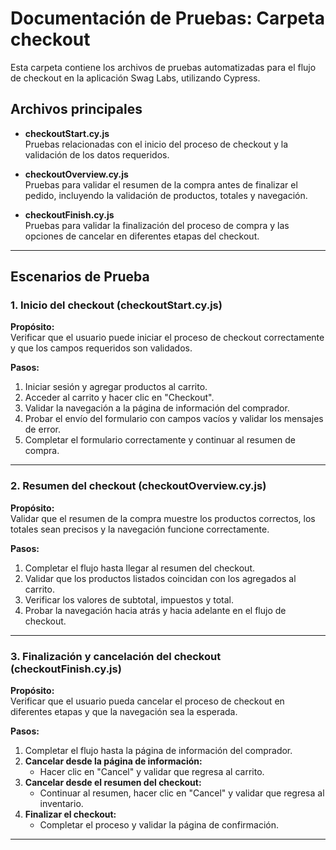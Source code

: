 # Documentación de Pruebas: Carpeta checkout

Esta carpeta contiene los archivos de pruebas automatizadas para el flujo de checkout en la aplicación Swag Labs, utilizando Cypress.

## Archivos principales

- **checkoutStart.cy.js**  
  Pruebas relacionadas con el inicio del proceso de checkout y la validación de los datos requeridos.

- **checkoutOverview.cy.js**  
  Pruebas para validar el resumen de la compra antes de finalizar el pedido, incluyendo la validación de productos, totales y navegación.

- **checkoutFinish.cy.js**  
  Pruebas para validar la finalización del proceso de compra y las opciones de cancelar en diferentes etapas del checkout.

---

## Escenarios de Prueba

### 1. Inicio del checkout (checkoutStart.cy.js)
**Propósito:**  
Verificar que el usuario puede iniciar el proceso de checkout correctamente y que los campos requeridos son validados.

**Pasos:**
1. Iniciar sesión y agregar productos al carrito.
2. Acceder al carrito y hacer clic en "Checkout".
3. Validar la navegación a la página de información del comprador.
4. Probar el envío del formulario con campos vacíos y validar los mensajes de error.
5. Completar el formulario correctamente y continuar al resumen de compra.

---

### 2. Resumen del checkout (checkoutOverview.cy.js)
**Propósito:**  
Validar que el resumen de la compra muestre los productos correctos, los totales sean precisos y la navegación funcione correctamente.

**Pasos:**
1. Completar el flujo hasta llegar al resumen del checkout.
2. Validar que los productos listados coincidan con los agregados al carrito.
3. Verificar los valores de subtotal, impuestos y total.
4. Probar la navegación hacia atrás y hacia adelante en el flujo de checkout.

---

### 3. Finalización y cancelación del checkout (checkoutFinish.cy.js)
**Propósito:**  
Verificar que el usuario pueda cancelar el proceso de checkout en diferentes etapas y que la navegación sea la esperada.

**Pasos:**
1. Completar el flujo hasta la página de información del comprador.
2. **Cancelar desde la página de información:**
   - Hacer clic en "Cancel" y validar que regresa al carrito.
3. **Cancelar desde el resumen del checkout:**
   - Continuar al resumen, hacer clic en "Cancel" y validar que regresa al inventario.
4. **Finalizar el checkout:**
   - Completar el proceso y validar la página de confirmación.

---

